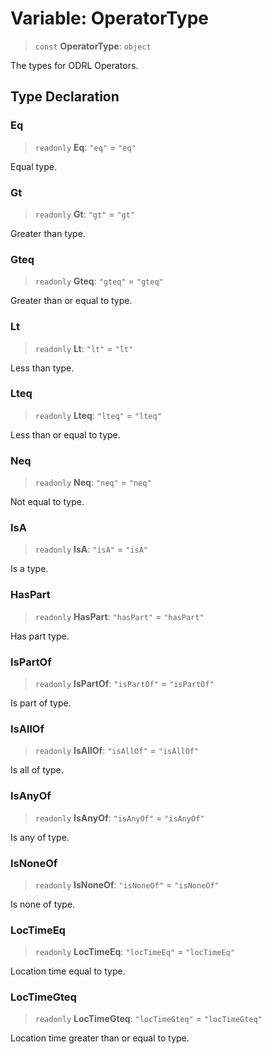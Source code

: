 # Variable: OperatorType

> `const` **OperatorType**: `object`

The types for ODRL Operators.

## Type Declaration

### Eq

> `readonly` **Eq**: `"eq"` = `"eq"`

Equal type.

### Gt

> `readonly` **Gt**: `"gt"` = `"gt"`

Greater than type.

### Gteq

> `readonly` **Gteq**: `"gteq"` = `"gteq"`

Greater than or equal to type.

### Lt

> `readonly` **Lt**: `"lt"` = `"lt"`

Less than type.

### Lteq

> `readonly` **Lteq**: `"lteq"` = `"lteq"`

Less than or equal to type.

### Neq

> `readonly` **Neq**: `"neq"` = `"neq"`

Not equal to type.

### IsA

> `readonly` **IsA**: `"isA"` = `"isA"`

Is a type.

### HasPart

> `readonly` **HasPart**: `"hasPart"` = `"hasPart"`

Has part type.

### IsPartOf

> `readonly` **IsPartOf**: `"isPartOf"` = `"isPartOf"`

Is part of type.

### IsAllOf

> `readonly` **IsAllOf**: `"isAllOf"` = `"isAllOf"`

Is all of type.

### IsAnyOf

> `readonly` **IsAnyOf**: `"isAnyOf"` = `"isAnyOf"`

Is any of type.

### IsNoneOf

> `readonly` **IsNoneOf**: `"isNoneOf"` = `"isNoneOf"`

Is none of type.

### LocTimeEq

> `readonly` **LocTimeEq**: `"locTimeEq"` = `"locTimeEq"`

Location time equal to type.

### LocTimeGteq

> `readonly` **LocTimeGteq**: `"locTimeGteq"` = `"locTimeGteq"`

Location time greater than or equal to type.
